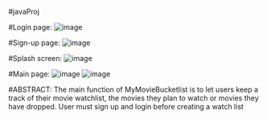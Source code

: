 #javaProj

#Login page:
![image](https://user-images.githubusercontent.com/80153286/179404642-55c71357-2438-4046-8a05-60b21d441d02.png)


#Sign-up page:
![image](https://user-images.githubusercontent.com/80153286/179404648-7f31ae80-561c-41d6-9d9e-6a22a198f388.png)


#Splash screen:
![image](https://user-images.githubusercontent.com/80153286/179404656-bf44a78e-ba00-4f34-8228-f695064922f0.png)


#Main page:
![image](https://user-images.githubusercontent.com/80153286/179404661-dc8158d2-373f-48cd-a636-5e052d93122f.png)
![image](https://user-images.githubusercontent.com/80153286/179404671-b224506f-22d7-40ab-8499-9d21dee45708.png)


#ABSTRACT:
The main function of MyMovieBucketlist is to let users keep a track of their movie watchlist, the movies they plan to watch or movies they have dropped.
User must sign up and login before creating a watch list 
